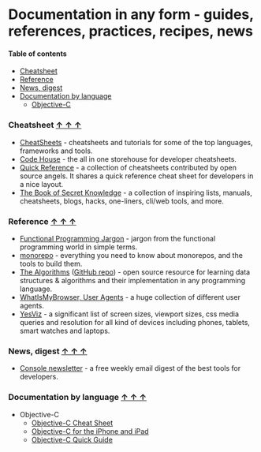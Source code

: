 # Documentation in any form - guides, references, practices, recipes, news

#### Table of contents <a name="toc"></a>

* [Cheatsheet](#cheatsheet)
* [Reference](#reference)
* [News, digest](#news)
* [Documentation by language](#bylang)
    - [Objective-C](#obj-c)


### Cheatsheet <a name="cheatsheet"></a> [&#x2191;&nbsp;&#x2191;&nbsp;&#x2191;](#toc)

* [CheatSheets](https://github.com/devmount/CheatSheets) - cheatsheets and tutorials for some of the top languages, frameworks and tools.
* [Code House](https://codehouse.vercel.app/) - the all in one storehouse for developer cheatsheets.
* [Quick Reference](https://quickref.me/) - a collection of cheatsheets contributed by open source angels. It shares a quick reference cheat sheet for developers in a nice layout.
* [The Book of Secret Knowledge](https://github.com/trimstray/the-book-of-secret-knowledge) - a collection of inspiring lists, manuals, cheatsheets, blogs, hacks, one-liners, cli/web tools, and more.

### Reference <a name="reference"></a> [&#x2191;&nbsp;&#x2191;&nbsp;&#x2191;](#toc)

* [Functional Programming Jargon](https://github.com/hemanth/functional-programming-jargon) - jargon from the functional programming world in simple terms.
* [monorepo](https://monorepo.tools/) - everything you need to know about monorepos, and the tools to build them.
* [The Algorithms](https://the-algorithms.com/) ([GitHub repo](https://github.com/TheAlgorithms)) - open source resource for learning data structures & algorithms and their implementation in any programming language.
* [WhatIsMyBrowser, User Agents](https://developers.whatismybrowser.com/useragents/explore/) - a huge collection of different user agents.
* [YesViz](https://yesviz.com/) - a significant list of screen sizes, viewport sizes, css media queries and resolution for all kind of devices including phones, tablets, smart watches and laptops.

### News, digest <a name="news"></a> [&#x2191;&nbsp;&#x2191;&nbsp;&#x2191;](#toc)

* [Console newsletter](https://console.dev/) - a free weekly email digest of the best tools for developers.

### Documentation by language <a name="bylang"></a> [&#x2191;&nbsp;&#x2191;&nbsp;&#x2191;](#toc)

* Objective-C <a name="obj-c"></a>
    - [Objective-C Cheat Sheet](https://github.com/iwasrobbed/Objective-C-CheatSheet)
    - [Objective-C for the iPhone and iPad](https://dzone.com/refcardz/objective-c-iphone-and-ipad)
    - [Objective-C Quick Guide](https://www.tutorialspoint.com/objective_c/objective_c_quick_guide.htm)
